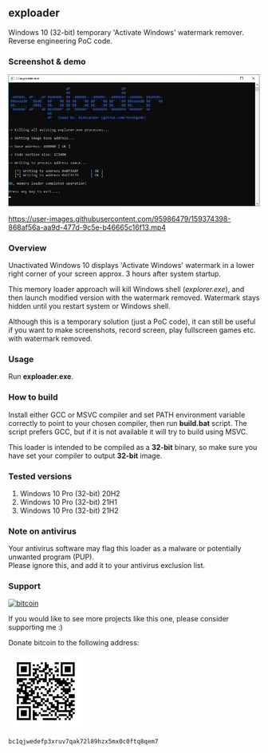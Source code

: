 ## exploader

Windows 10 (32-bit) temporary 'Activate Windows' watermark remover. Reverse engineering PoC code.

### Screenshot & demo

![exploader](img/exploaderScr.png) 


https://user-images.githubusercontent.com/95986479/159374398-868af56a-aa9d-477d-9c5e-b46665c16f13.mp4


### Overview

Unactivated Windows 10 displays 'Activate Windows' watermark in a lower right corner of your screen approx. 3 hours after system startup.   

This memory loader approach will kill Windows shell (_explorer.exe_), and then launch modified version with the watermark removed. Watermark stays hidden until you restart system or Windows shell.

Although this is a temporary solution (just a PoC code), it can still be useful if you want to make screenshots, record screen, play fullscreen games etc. with watermark removed.

### Usage

Run **exploader.exe**. 

### How to build

Install either GCC or MSVC compiler and set PATH environment variable correctly to point to your chosen compiler, then run **build.bat** script. The script prefers GCC, but if it is not available it will try to build using MSVC.

This loader is intended to be compiled as a **32-bit** binary, so make sure you have set your compiler to output **32-bit** image.

### Tested versions

1. Windows 10 Pro (32-bit) 20H2
2. Windows 10 Pro (32-bit) 21H1
3. Windows 10 Pro (32-bit) 21H2


### Note on antivirus

Your antivirus software may flag this loader as a malware or potentially unwanted program (PUP).   
Please ignore this, and add it to your antivirus exclusion list.

### Support

[![bitcoin](https://img.shields.io/badge/donate-bitcoin-EF8E19)](bitcoin:bc1qjwedefp3xruv7qak72l89hzx5mx0c0ftq8qem7)

If you would like to see more projects like this one, please consider supporting me :)  

Donate bitcoin to the following address:

![btcqrcode](img/bcqrcode.png)

```
bc1qjwedefp3xruv7qak72l89hzx5mx0c0ftq8qem7
```

